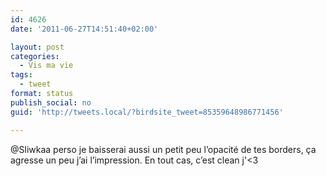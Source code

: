 ```yaml
---
id: 4626
date: '2011-06-27T14:51:40+02:00'

layout: post
categories:
  - Vis ma vie
tags:
  - tweet
format: status
publish_social: no
guid: 'http://tweets.local/?birdsite_tweet=85359648986771456'

---
```


@Sliwkaa perso je baisserai aussi un petit peu l’opacité de tes borders, ça agresse un peu j’ai l’impression. En tout cas, c’est clean j'&lt;3